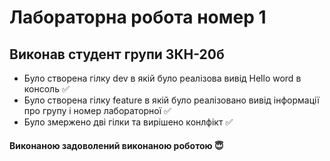 # Лабораторна робота номер 1
## Виконав студент групи 3КН-20б
* Було створена гілку dev в якій було реалізова вивід Hello word в консоль :white_check_mark:
* Було створена гілку feature в якій було реалізовано вивід інформації про групу і номер лабораторної :white_check_mark:
* Було змержено дві гілки та вирішено конлфікт :white_check_mark:

#### Виконаною задоволений виконаною роботою :innocent:

